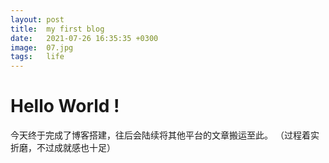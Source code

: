 ```yaml
---
layout: post
title:  my first blog
date:   2021-07-26 16:35:35 +0300
image:  07.jpg
tags:   life
---
```


# Hello World !

今天终于完成了博客搭建，往后会陆续将其他平台的文章搬运至此。
（过程着实折磨，不过成就感也十足）
